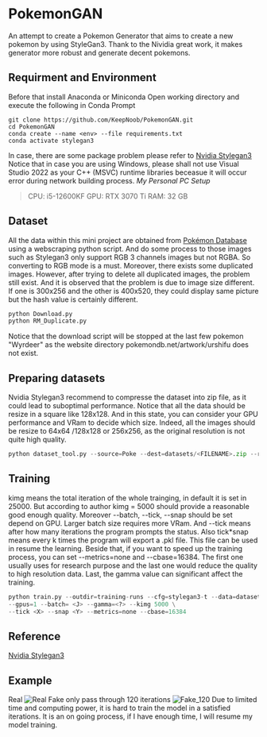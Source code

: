 # PokemonGAN
An attempt to create a Pokemon Generator that aims to create a new pokemon by using StyleGan3. Thank to the Nividia great work, it makes generator more robust and generate decent pokemons.

## Requirment and Environment
Before that install Anaconda or Miniconda
Open working directory and execute the following in Conda Prompt
```
git clone https://github.com/KeepNoob/PokemonGAN.git
cd PokemonGAN
conda create --name <env> --file requirements.txt
conda activate stylegan3
```
In case, there are some package problem please refer to [Nvidia Stylegan3](https://github.com/NVlabs/stylegan3) 
Notice that in case you are using Windows, please shall not use Visual Studio 2022 as your C++ (MSVC) runtime libraries beceasue it will occur error during network building process. 
*My Personal PC Setup*
> CPU: i5-12600KF
> GPU: RTX 3070 Ti
> RAM: 32 GB
## Dataset
All the data within this mini project are obtained from [Pokémon Database](https://pokemondb.net/pokedex/national) using a webscraping python script.
And do some process to those images such as Stylegan3 only support RGB 3 channels images but not RGBA. So converting to RGB mode is a must. Moreover, there exists some duplicated images. However, after trying to delete all duplicated images, the problem still exist. And it is observed that the problem is due to image size different. If one is 300x256 and the other is 400x520, they could display same picture but the hash value is certainly different.  
```Python
python Download.py
python RM_Duplicate.py
```
Notice that the download script will be stopped at the last few pokemon "Wyrdeer" as the website directory pokemondb.net/artwork/urshifu does not exist.
## Preparing datasets
Nvidia Stylegan3 recommend to compresse the dataset into zip file, as it could lead to suboptimal performance.
Notice that all the data should be resize in a square like 128x128. And in this state, you can consider your GPU performance and VRam to decide which size. Indeed, all the images should be resize to 64x64 /128x128 or 256x256, as the original resolution is not quite high quality.
```Python
python dataset_tool.py --source=Poke --dest=datasets/<FILENAME>.zip --resolution = <width,hight>
```
## Training
kimg means the total iteration of the whole trainging, in default it is set in 25000. But according to author kimg = 5000 should provide a reasonable good enough quality. Moreover --batch, --tick, --snap should be set depend on GPU. Larger batch size requires more VRam. And --tick means after how many iterations the program prompts the status. Also tick\*snap means every k times the program will export a .pkl file. This file can be used in resume the learning. Beside that, if you want to speed up the training process, you can set --metrics=none and --cbase=16384. The first one usually uses for research purpose and the last one would reduce the quality to high resolution data. Last, the gamma value can significant affect the training.
```Python
python train.py --outdir=training-runs --cfg=stylegan3-t --data=dataset/PokePic-128x128.zip \
--gpus=1 --batch= <J> --gamma=<?> --kimg 5000 \
--tick <X> --snap <Y> --metrics=none --cbase=16384
```
## Reference 
[Nvidia Stylegan3](https://github.com/NVlabs/stylegan3)
## Example
Real
![Real](Picture/reals.png)
Fake only pass through 120 iterations
![Fake_120](Picture/fakes000120.png)
Due to limited time and computing power, it is hard to train the model in a satisfied iterations. It is an on going process, if I have enough time, I will resume my model training.  

